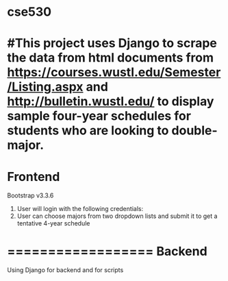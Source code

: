 # cse530

#This project uses Django to scrape the data from html documents from https://courses.wustl.edu/Semester/Listing.aspx and http://bulletin.wustl.edu/ to display sample four-year schedules for students who are looking to double-major. 
==================
Frontend 
==================
Bootstrap v3.3.6

1. User will login with the following credentials: 
2. User can choose majors from two dropdown lists and submit it to get a tentative 4-year schedule 

==================
Backend
==================
Using Django for backend and for scripts 
